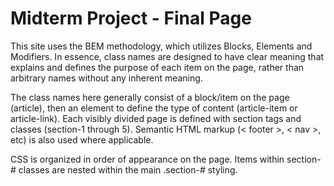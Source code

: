 # Midterm Project - Final Page

This site uses the BEM methodology, which utilizes Blocks, Elements and Modifiers. In essence, class names are designed to have clear meaning that explains and defines the purpose of each item on the page, rather than arbitrary names without any inherent meaning.

The class names here generally consist of a block/item on the page (article), then an element to define the type of content (article-item or article-link). Each visibly divided page is defined with section tags and classes (section-1 through 5). Semantic HTML markup (< footer >, < nav >, etc) is also used where applicable.

CSS is organized in order of appearance on the page. Items within section-# classes are nested within the main .section-# styling.
